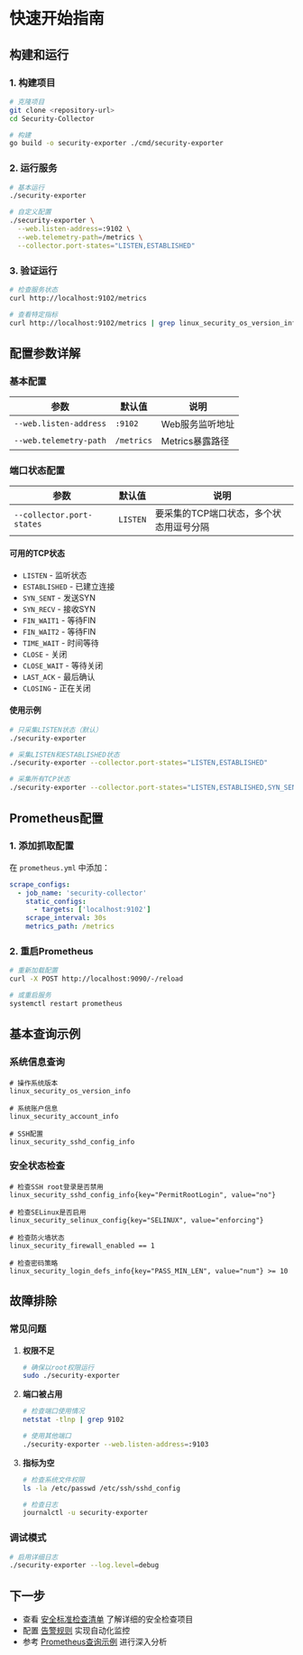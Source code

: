 # 快速开始指南

## 构建和运行

### 1. 构建项目

```bash
# 克隆项目
git clone <repository-url>
cd Security-Collector

# 构建
go build -o security-exporter ./cmd/security-exporter
```

### 2. 运行服务

```bash
# 基本运行
./security-exporter

# 自定义配置
./security-exporter \
  --web.listen-address=:9102 \
  --web.telemetry-path=/metrics \
  --collector.port-states="LISTEN,ESTABLISHED"
```

### 3. 验证运行

```bash
# 检查服务状态
curl http://localhost:9102/metrics

# 查看特定指标
curl http://localhost:9102/metrics | grep linux_security_os_version_info
```

## 配置参数详解

### 基本配置

| 参数 | 默认值 | 说明 |
|------|--------|------|
| `--web.listen-address` | `:9102` | Web服务监听地址 |
| `--web.telemetry-path` | `/metrics` | Metrics暴露路径 |

### 端口状态配置

| 参数 | 默认值 | 说明 |
|------|--------|------|
| `--collector.port-states` | `LISTEN` | 要采集的TCP端口状态，多个状态用逗号分隔 |

#### 可用的TCP状态

- `LISTEN` - 监听状态
- `ESTABLISHED` - 已建立连接
- `SYN_SENT` - 发送SYN
- `SYN_RECV` - 接收SYN
- `FIN_WAIT1` - 等待FIN
- `FIN_WAIT2` - 等待FIN
- `TIME_WAIT` - 时间等待
- `CLOSE` - 关闭
- `CLOSE_WAIT` - 等待关闭
- `LAST_ACK` - 最后确认
- `CLOSING` - 正在关闭

#### 使用示例

```bash
# 只采集LISTEN状态（默认）
./security-exporter

# 采集LISTEN和ESTABLISHED状态
./security-exporter --collector.port-states="LISTEN,ESTABLISHED"

# 采集所有TCP状态
./security-exporter --collector.port-states="LISTEN,ESTABLISHED,SYN_SENT,SYN_RECV,FIN_WAIT1,FIN_WAIT2,TIME_WAIT,CLOSE,CLOSE_WAIT,LAST_ACK,CLOSING"
```

## Prometheus配置

### 1. 添加抓取配置

在 `prometheus.yml` 中添加：

```yaml
scrape_configs:
  - job_name: 'security-collector'
    static_configs:
      - targets: ['localhost:9102']
    scrape_interval: 30s
    metrics_path: /metrics
```

### 2. 重启Prometheus

```bash
# 重新加载配置
curl -X POST http://localhost:9090/-/reload

# 或重启服务
systemctl restart prometheus
```

## 基本查询示例

### 系统信息查询

```promql
# 操作系统版本
linux_security_os_version_info

# 系统账户信息
linux_security_account_info

# SSH配置
linux_security_sshd_config_info
```

### 安全状态检查

```promql
# 检查SSH root登录是否禁用
linux_security_sshd_config_info{key="PermitRootLogin", value="no"}

# 检查SELinux是否启用
linux_security_selinux_config{key="SELINUX", value="enforcing"}

# 检查防火墙状态
linux_security_firewall_enabled == 1

# 检查密码策略
linux_security_login_defs_info{key="PASS_MIN_LEN", value="num"} >= 10
```

## 故障排除

### 常见问题

1. **权限不足**
   ```bash
   # 确保以root权限运行
   sudo ./security-exporter
   ```

2. **端口被占用**
   ```bash
   # 检查端口使用情况
   netstat -tlnp | grep 9102
   
   # 使用其他端口
   ./security-exporter --web.listen-address=:9103
   ```

3. **指标为空**
   ```bash
   # 检查系统文件权限
   ls -la /etc/passwd /etc/ssh/sshd_config
   
   # 检查日志
   journalctl -u security-exporter
   ```

### 调试模式

```bash
# 启用详细日志
./security-exporter --log.level=debug
```

## 下一步

- 查看 [安全标准检查清单](SECURITY_CHECKLIST.md) 了解详细的安全检查项目
- 配置 [告警规则](SECURITY_CHECKLIST.md#告警规则示例) 实现自动化监控
- 参考 [Prometheus查询示例](SECURITY_CHECKLIST.md#prometheus查询示例) 进行深入分析
